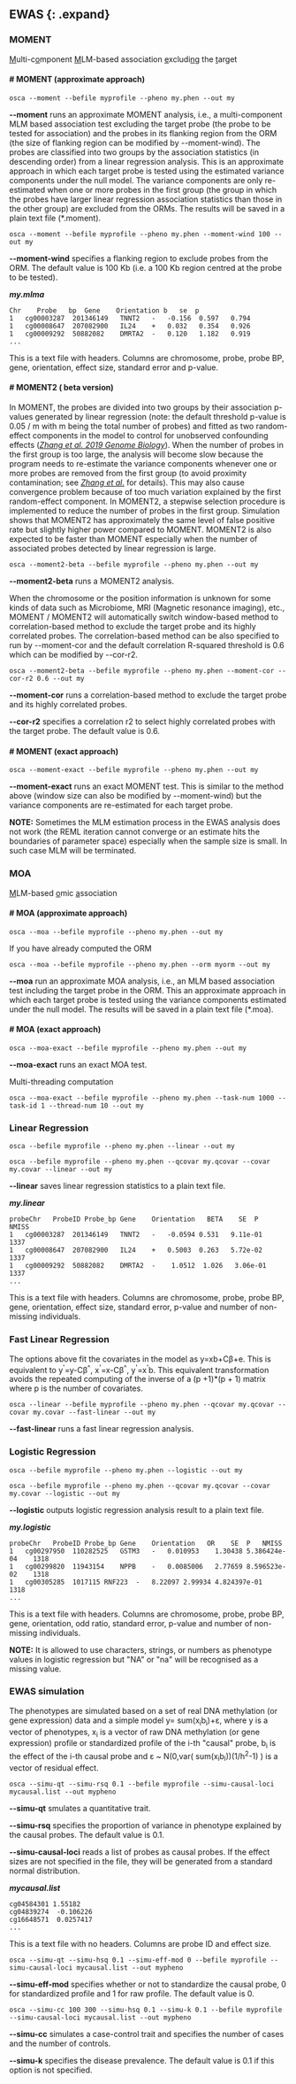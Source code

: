 
## EWAS {: .expand}

### MOMENT
<u>M</u>ulti-c<u>o</u>mponent <u>M</u>LM-based association <u>e</u>xcludi<u>n</u>g the <u>t</u>arget

#### \# MOMENT (approximate approach)
```
osca --moment --befile myprofile --pheno my.phen --out my
```
**\--moment** runs an approximate MOMENT analysis, i.e., a multi-component MLM based association test excluding the target probe (the probe to be tested for association) and the probes in its flanking region from the ORM (the size of flanking region can be modified by --moment-wind). The probes are classified into two groups by the association statistics (in descending order) from a linear regression analysis. This is an approximate approach in which each target probe is tested using the estimated variance components under the null model. The variance components are only re-estimated when one or more probes in the first group (the group in which the probes have larger linear regression association statistics than those in the other group) are excluded from the ORMs. The results will be saved in a plain text file (*.moment).

```
osca --moment --befile myprofile --pheno my.phen --moment-wind 100 --out my
```
**\--moment-wind** specifies a flanking region to exclude probes from the ORM. The default value is 100 Kb (i.e. a 100 Kb region centred at the probe to be tested).

***my.mlma***
```
Chr    Probe   bp  Gene    Orientation b   se  p
1   cg00003287  201346149   TNNT2   -   -0.156  0.597   0.794
1   cg00008647  207082900   IL24    +   0.032   0.354   0.926
1   cg00009292  50882082    DMRTA2  -   0.120   1.182   0.919
...                    
```
This is a text file with headers. Columns are chromosome, probe, probe
BP, gene, orientation, effect size, standard error and p-value.

#### \# MOMENT2 ( beta version)
In MOMENT, the probes are divided into two groups by their association p-values generated by linear regression (note: the default threshold p-value is 0.05 / m with m being the total number of probes) and fitted as two random-effect components in the model to control for unobserved confounding effects ([*Zhang et al. 2019 Genome Biology*](https://genomebiology.biomedcentral.com/articles/10.1186/s13059-019-1718-z)). When the number of probes in the first group is too large, the analysis will become slow because the program needs to re-estimate the variance components whenever one or more probes are removed from the first group (to avoid proximity contamination; see [*Zhang et al.*](https://genomebiology.biomedcentral.com/articles/10.1186/s13059-019-1718-z) for details). This may also cause convergence problem because of too much variation explained by the first random-effect component. In MOMENT2, a stepwise selection procedure is implemented to reduce the number of probes in the first group. Simulation shows that MOMENT2 has approximately the same level of false positive rate but slightly higher power compared to MOMENT. MOMENT2 is also expected to be faster than MOMENT especially when the number of associated probes detected by linear regression is large.

```
osca --moment2-beta --befile myprofile --pheno my.phen --out my
```
**\--moment2-beta** runs a MOMENT2 analysis.


When the chromosome or the position information is unknown for some kinds of data such as Microbiome, MRI (Magnetic resonance imaging), etc., MOMENT / MOMENT2 will automatically switch window-based method to correlation-based method to exclude the target probe and its highly correlated probes. The correlation-based method can be also specified to run by --moment-cor and the default correlation R-squared threshold is 0.6 which can be modified by --cor-r2.

```
osca --moment2-beta --befile myprofile --pheno my.phen --moment-cor --cor-r2 0.6 --out my
```
**\--moment-cor** runs a correlation-based method to exclude the target probe and its highly correlated probes.

**\--cor-r2** specifies a correlation r2 to select highly correlated probes with the target probe. The default value is 0.6. 

#### \# MOMENT (exact approach)
```
osca --moment-exact --befile myprofile --pheno my.phen --out my
```
**\--moment-exact** runs an exact MOMENT test. This is similar to the method above (window size can also be modified by --moment-wind) but the variance components are re-estimated for each target probe.


**NOTE:** Sometimes the MLM estimation process in the EWAS analysis does not work (the REML iteration cannot converge or an estimate hits the boundaries of parameter space) especially when the sample size is small. In such case MLM will be terminated. 

### MOA
<u>M</u>LM-based <u>o</u>mic <u>a</u>ssociation

#### \# MOA (approximate approach)
```
osca --moa --befile myprofile --pheno my.phen --out my
```

If you have already computed the ORM

```
osca --moa --befile myprofile --pheno my.phen --orm myorm --out my
```
**\--moa** run an approximate MOA analysis, i.e., an MLM based association test including the target probe in the ORM. This an approximate approach in which each target probe is tested using the variance components estimated under the null model. The results will be saved in a plain text file (*.moa).

#### \# MOA (exact approach)
```
osca --moa-exact --befile myprofile --pheno my.phen --out my
```
**\--moa-exact** runs an exact MOA test. 

Multi-threading computation

```
osca --moa-exact --befile myprofile --pheno my.phen --task-num 1000 --task-id 1 --thread-num 10 --out my
```

### Linear Regression

```
osca --befile myprofile --pheno my.phen --linear --out my
```
```
osca --befile myprofile --pheno my.phen --qcovar my.qcovar --covar my.covar --linear --out my
```
**\--linear** saves linear regression statistics to a plain text file.

***my.linear***

```
probeChr   ProbeID Probe_bp Gene    Orientation   BETA    SE  P   NMISS
1   cg00003287  201346149   TNNT2   -   -0.0594 0.531   9.11e-01    1337
1   cg00008647  207082900   IL24    +   0.5003  0.263   5.72e-02    1337
1   cg00009292  50882082    DMRTA2  -    1.0512  1.026   3.06e-01    1337
...                    
```

This is a text file with headers. Columns are chromosome, probe, probe
BP, gene, orientation, effect size, standard error, p-value and number of non-missing
individuals.

### Fast Linear Regression

The options above fit the covariates in the model as y=xb+C&beta;+e. This is equivalent to y<sup>'</sup>=y-C&beta;<sup>^</sup>, x<sup>'</sup>=x-C&beta;<sup>^</sup>, y<sup>'</sup>=x<sup>'</sup>b. This equivalent transformation avoids the repeated computing of the inverse of a (p +1)*(p + 1) matrix where p is the number of covariates.

```
osca --linear --befile myprofile --pheno my.phen --qcovar my.qcovar --covar my.covar --fast-linear --out my
```
**\--fast-linear**  runs a fast linear regression analysis.

### Logistic Regression

```
osca --befile myprofile --pheno my.phen --logistic --out my
```
```
osca --befile myprofile --pheno my.phen --qcovar my.qcovar --covar my.covar --logistic --out my
```
**\--logistic** outputs logistic regression analysis result to a plain text file.

***my.logistic***

```
probeChr   ProbeID Probe_bp Gene    Orientation   OR    SE  P   NMISS
1	cg00297950	110282525	GSTM3	-	0.010953	1.30438	5.386424e-04	1318
1	cg00299820	11943154	NPPB	-	0.0085006	2.77659	8.596523e-02	1318
1	cg00305285	1017115	RNF223	-	8.22097	2.99934	4.824397e-01	1318
...                    
```

This is a text file with headers. Columns are chromosome, probe, probe
BP, gene, orientation, odd ratio, standard error, p-value and number of non-missing
individuals.

**NOTE:** It is allowed to use characters, strings, or numbers as phenotype values in logistic regression but "NA" or "na" will be recognised as a missing value.

### EWAS simulation

The phenotypes are simulated based on a set of real DNA methylation (or
gene expression) data and a simple model y= sum(x<sub>i</sub>b<sub>i</sub>)+ε, where y is
a vector of phenotypes, x<sub>i</sub> is a vector of raw DNA methylation (or gene
expression) profile or standardized profile of the i-th "causal"
probe, b<sub>i</sub> is the effect of the i-th causal probe and ε \~ N(0,var(
sum(x<sub>i</sub>b<sub>i</sub>))(1/h<sup>2</sup>-1) ) is a vector of residual effect.

```
osca --simu-qt --simu-rsq 0.1 --befile myprofile --simu-causal-loci mycausal.list --out mypheno
```
**\--simu-qt** smulates a quantitative trait.

**\--simu-rsq** specifies the proportion of variance in phenotype
explained by the causal probes. The default value is 0.1.

**\--simu-causal-loci** reads a list of probes as causal probes. If
the effect sizes are not specified in the file, they will be
generated from a standard normal distribution.

***mycausal.list***
```
cg04584301 1.55182
cg04839274  -0.106226
cg16648571  0.0257417
...                    
```
This is a text file with no headers. Columns are probe ID and effect
size.
```
osca --simu-qt --simu-hsq 0.1 --simu-eff-mod 0 --befile myprofile --simu-causal-loci mycausal.list --out mypheno
```
**\--simu-eff-mod** specifies whether or not to standardize the
causal probe, 0 for standardized profile and 1 for raw profile. The
default value is 0.

```
osca --simu-cc 100 300 --simu-hsq 0.1 --simu-k 0.1 --befile myprofile --simu-causal-loci mycausal.list --out mypheno
```
**\--simu-cc** simulates a case-control trait and specifies the
number of cases and the number of controls.

**\--simu-k** specifies the disease prevalence. The default value is
0.1 if this option is not specified.

